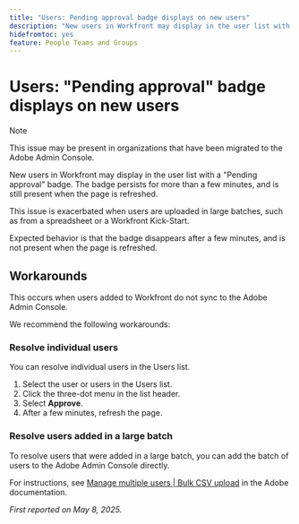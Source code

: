 ```yaml
---
title: "Users: Pending approval badge displays on new users"
description: "New users in Workfront may display in the user list with a Pending approval badge. The badge persists for more than a few minutes, and is still present when the page is refreshed."
hidefromtoc: yes
feature: People Teams and Groups
---
```


# Users: "Pending approval" badge displays on new users

>[!NOTE]
>
>This issue may be present in organizations that have been migrated to the Adobe Admin Console.

New users in Workfront may display in the user list with a "Pending approval" badge. The badge persists for more than a few minutes, and is still present when the page is refreshed.

This issue is exacerbated when users are uploaded in large batches, such as from a spreadsheet or a Workfront Kick-Start.

Expected behavior is that the badge disappears after a few minutes, and is not present when the page is refreshed.

## Workarounds

This occurs when users added to Workfront do not sync to the Adobe Admin Console. 

We recommend the following workarounds:

### Resolve individual users

You can resolve individual users in the Users list.

1. Select the user or users in the Users list.
1. Click the three-dot menu in the list header.
1. Select **Approve**.
1. After a few minutes, refresh the page.

### Resolve users added in a large batch

To resolve users that were added in a large batch, you can add the batch of users to the Adobe Admin Console directly.

For instructions, see [Manage multiple users | Bulk CSV upload](https://helpx.adobe.com/enterprise/using/bulk-upload-users.html) in the Adobe documentation.


_First reported on May 8, 2025._
